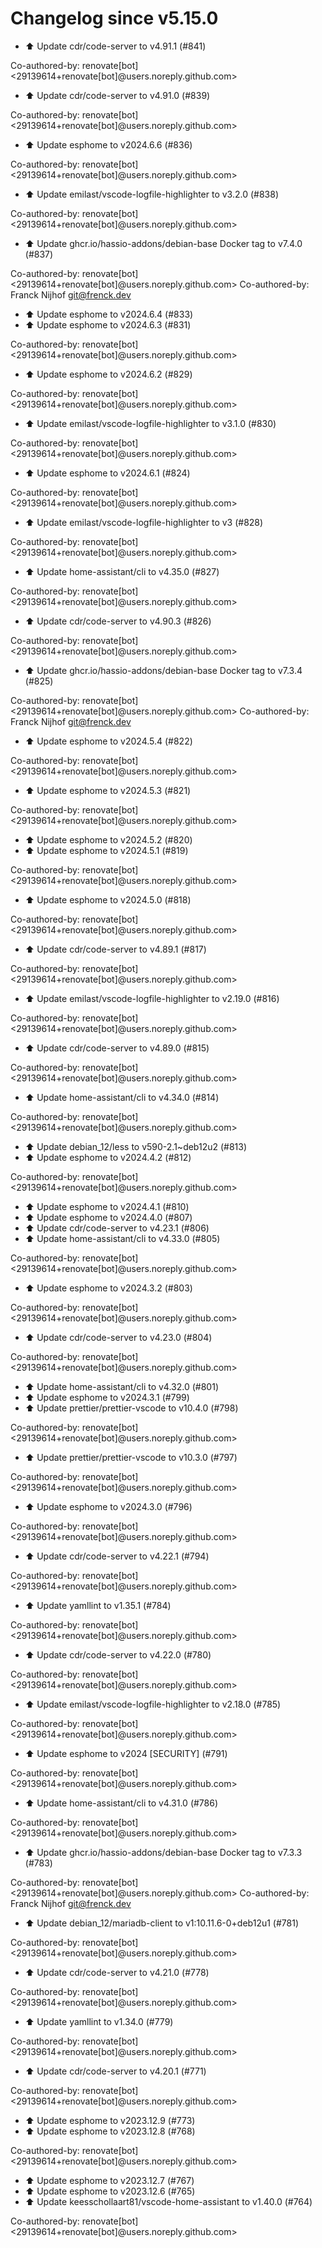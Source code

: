 # Changelog since v5.15.0
- ⬆️ Update cdr/code-server to v4.91.1 (#841)

Co-authored-by: renovate[bot] <29139614+renovate[bot]@users.noreply.github.com> 
- ⬆️ Update cdr/code-server to v4.91.0 (#839)

Co-authored-by: renovate[bot] <29139614+renovate[bot]@users.noreply.github.com> 
- ⬆️ Update esphome to v2024.6.6 (#836)

Co-authored-by: renovate[bot] <29139614+renovate[bot]@users.noreply.github.com> 
- ⬆️ Update emilast/vscode-logfile-highlighter to v3.2.0 (#838)

Co-authored-by: renovate[bot] <29139614+renovate[bot]@users.noreply.github.com> 
- ⬆️ Update ghcr.io/hassio-addons/debian-base Docker tag to v7.4.0 (#837)

Co-authored-by: renovate[bot] <29139614+renovate[bot]@users.noreply.github.com>
Co-authored-by: Franck Nijhof <git@frenck.dev> 
- ⬆️ Update esphome to v2024.6.4 (#833) 
- ⬆️ Update esphome to v2024.6.3 (#831)

Co-authored-by: renovate[bot] <29139614+renovate[bot]@users.noreply.github.com> 
- ⬆️ Update esphome to v2024.6.2 (#829)

Co-authored-by: renovate[bot] <29139614+renovate[bot]@users.noreply.github.com> 
- ⬆️ Update emilast/vscode-logfile-highlighter to v3.1.0 (#830)

Co-authored-by: renovate[bot] <29139614+renovate[bot]@users.noreply.github.com> 
- ⬆️ Update esphome to v2024.6.1 (#824)

Co-authored-by: renovate[bot] <29139614+renovate[bot]@users.noreply.github.com> 
- ⬆️ Update emilast/vscode-logfile-highlighter to v3 (#828)

Co-authored-by: renovate[bot] <29139614+renovate[bot]@users.noreply.github.com> 
- ⬆️ Update home-assistant/cli to v4.35.0 (#827)

Co-authored-by: renovate[bot] <29139614+renovate[bot]@users.noreply.github.com> 
- ⬆️ Update cdr/code-server to v4.90.3 (#826)

Co-authored-by: renovate[bot] <29139614+renovate[bot]@users.noreply.github.com> 
- ⬆️ Update ghcr.io/hassio-addons/debian-base Docker tag to v7.3.4 (#825)

Co-authored-by: renovate[bot] <29139614+renovate[bot]@users.noreply.github.com>
Co-authored-by: Franck Nijhof <git@frenck.dev> 
- ⬆️ Update esphome to v2024.5.4 (#822)

Co-authored-by: renovate[bot] <29139614+renovate[bot]@users.noreply.github.com> 
- ⬆️ Update esphome to v2024.5.3 (#821)

Co-authored-by: renovate[bot] <29139614+renovate[bot]@users.noreply.github.com> 
- ⬆️ Update esphome to v2024.5.2 (#820) 
- ⬆️ Update esphome to v2024.5.1 (#819)

Co-authored-by: renovate[bot] <29139614+renovate[bot]@users.noreply.github.com> 
- ⬆️ Update esphome to v2024.5.0 (#818)

Co-authored-by: renovate[bot] <29139614+renovate[bot]@users.noreply.github.com> 
- ⬆️ Update cdr/code-server to v4.89.1 (#817)

Co-authored-by: renovate[bot] <29139614+renovate[bot]@users.noreply.github.com> 
- ⬆️ Update emilast/vscode-logfile-highlighter to v2.19.0 (#816)

Co-authored-by: renovate[bot] <29139614+renovate[bot]@users.noreply.github.com> 
- ⬆️ Update cdr/code-server to v4.89.0 (#815)

Co-authored-by: renovate[bot] <29139614+renovate[bot]@users.noreply.github.com> 
- ⬆️ Update home-assistant/cli to v4.34.0 (#814)

Co-authored-by: renovate[bot] <29139614+renovate[bot]@users.noreply.github.com> 
- ⬆️ Update debian_12/less to v590-2.1~deb12u2 (#813) 
- ⬆️ Update esphome to v2024.4.2 (#812)

Co-authored-by: renovate[bot] <29139614+renovate[bot]@users.noreply.github.com> 
- ⬆️ Update esphome to v2024.4.1 (#810) 
- ⬆️ Update esphome to v2024.4.0 (#807) 
- ⬆️ Update cdr/code-server to v4.23.1 (#806) 
- ⬆️ Update home-assistant/cli to v4.33.0 (#805)

Co-authored-by: renovate[bot] <29139614+renovate[bot]@users.noreply.github.com> 
- ⬆️ Update esphome to v2024.3.2 (#803)

Co-authored-by: renovate[bot] <29139614+renovate[bot]@users.noreply.github.com> 
- ⬆️ Update cdr/code-server to v4.23.0 (#804)

Co-authored-by: renovate[bot] <29139614+renovate[bot]@users.noreply.github.com> 
- ⬆️ Update home-assistant/cli to v4.32.0 (#801) 
- ⬆️ Update esphome to v2024.3.1 (#799) 
- ⬆️ Update prettier/prettier-vscode to v10.4.0 (#798)

Co-authored-by: renovate[bot] <29139614+renovate[bot]@users.noreply.github.com> 
- ⬆️ Update prettier/prettier-vscode to v10.3.0 (#797)

Co-authored-by: renovate[bot] <29139614+renovate[bot]@users.noreply.github.com> 
- ⬆️ Update esphome to v2024.3.0 (#796)

Co-authored-by: renovate[bot] <29139614+renovate[bot]@users.noreply.github.com> 
- ⬆️ Update cdr/code-server to v4.22.1 (#794)

Co-authored-by: renovate[bot] <29139614+renovate[bot]@users.noreply.github.com> 
- ⬆️ Update yamllint to v1.35.1 (#784)

Co-authored-by: renovate[bot] <29139614+renovate[bot]@users.noreply.github.com> 
- ⬆️ Update cdr/code-server to v4.22.0 (#780)

Co-authored-by: renovate[bot] <29139614+renovate[bot]@users.noreply.github.com> 
- ⬆️ Update emilast/vscode-logfile-highlighter to v2.18.0 (#785)

Co-authored-by: renovate[bot] <29139614+renovate[bot]@users.noreply.github.com> 
- ⬆️ Update esphome to v2024 [SECURITY] (#791)

Co-authored-by: renovate[bot] <29139614+renovate[bot]@users.noreply.github.com> 
- ⬆️ Update home-assistant/cli to v4.31.0 (#786)

Co-authored-by: renovate[bot] <29139614+renovate[bot]@users.noreply.github.com> 
- ⬆️ Update ghcr.io/hassio-addons/debian-base Docker tag to v7.3.3 (#783)

Co-authored-by: renovate[bot] <29139614+renovate[bot]@users.noreply.github.com>
Co-authored-by: Franck Nijhof <git@frenck.dev> 
- ⬆️ Update debian_12/mariadb-client to v1:10.11.6-0+deb12u1 (#781)

Co-authored-by: renovate[bot] <29139614+renovate[bot]@users.noreply.github.com> 
- ⬆️ Update cdr/code-server to v4.21.0 (#778)

Co-authored-by: renovate[bot] <29139614+renovate[bot]@users.noreply.github.com> 
- ⬆️ Update yamllint to v1.34.0 (#779)

Co-authored-by: renovate[bot] <29139614+renovate[bot]@users.noreply.github.com> 
- ⬆️ Update cdr/code-server to v4.20.1 (#771)

Co-authored-by: renovate[bot] <29139614+renovate[bot]@users.noreply.github.com> 
- ⬆️ Update esphome to v2023.12.9 (#773) 
- ⬆️ Update esphome to v2023.12.8 (#768)

Co-authored-by: renovate[bot] <29139614+renovate[bot]@users.noreply.github.com> 
- ⬆️ Update esphome to v2023.12.7 (#767) 
- ⬆️ Update esphome to v2023.12.6 (#765) 
- ⬆️ Update keesschollaart81/vscode-home-assistant to v1.40.0 (#764)

Co-authored-by: renovate[bot] <29139614+renovate[bot]@users.noreply.github.com> 
